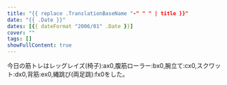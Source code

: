 ```yaml
---
title: "{{ replace .TranslationBaseName "-" " " | title }}"
date: "{{ .Date }}"
dates: [{{ dateFormat "2006/01" .Date }}]
cover: ""
tags: []
showFullContent: true
---
```


今日の筋トレはレッグレイズ(椅子):ax0,腹筋ローラー:bx0,腕立て:cx0,スクワット:dx0,背筋:ex0,縄跳び(両足跳):fx0をした。
